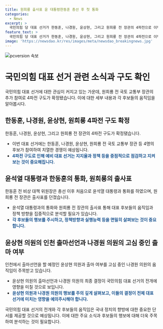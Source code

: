 ```yaml
---
title: 원희룡 출사표 윤 대통령한동훈 총선 후 첫 통화
categories:
  - News
excerpt: >
  국민의힘 당 대표 선거가 한동훈, 나경원, 윤상현, 그리고 원희룡 전 장관의 4파전으로 이뤄지며 확정됐다. 원 전 장관은 당권을 놓고 경쟁하며 출마선언했고, 한동훈은 윤석열 대통령과의 통화를 공개했다. 윤상현 의원은 전당대회를 통해 정치일정을 이용하는 것을 경계하며 출마를 선언했다. 한편, 나경원 의원은 출마 여부를 최종 고심 중이고, 김재섭 의원은 불출마를 선언했다. (출처: KBS 뉴스)
feature_text: >
  국민의힘 당 대표 선거가 한동훈, 나경원, 윤상현, 그리고 원희룡 전 장관의 4파전으로 이뤄지며 확정됐다. 원 전 장관은 당권을 놓고 경쟁하며 출마선언했고, 한동훈은 윤석열 대통령과의 통화를 공개했다. 윤상현 의원은 전당대회를 통해 정치일정을 이용하는 것을 경계하며 출마를 선언했다. 한편, 나경원 의원은 출마 여부를 최종 고심 중이고, 김재섭 의원은 불출마를 선언했다. (출처: KBS 뉴스)
image: 'https://newsdao.kr/res/images/meta/newsdao_breakingnews.jpg'
---
```


<p><img src="https://newsdao.kr/res/images/meta/newsdao_breakingnews.jpg" alt="pcversion 속보" /></p>

<h1>국민의힘 대표 선거 관련 소식과 구도 확인</h1>

<p data-ke-size="size16">국민의힘 대표 선거에 대한 관심이 커지고 있는 가운데, 원희룡 전 국토 교통부 장관의 추가 참여로 4파전 구도가 확정됐습니다. 이에 대한 세부 내용과 각 후보들의 움직임을 알아봅시다.</p>

<h2 data-ke-size="size24">한동훈, 나경원, 윤상현, 원희룡 4파전 구도 확정</h2>

<p data-ke-size="size16">한동훈, 나경원, 윤상현, 그리고 원희룡 전 장관의 4파전 구도가 확정됐습니다.</p>

<ul>
  <li>이번 대표 선거에는 한동훈, 나경원, 윤상현, 원희룡 전 국토 교통부 장관 등 4명의 후보가 참여하여 치열한 경쟁이 예상됩니다.</li>
  <li><b><span style="color: #1a5490;">4파전 구도로 인해 예비 대표 선거는 지지율과 정책 등을 중점적으로 점검하고 지켜보는 것이 중요해집니다.</span></b></li>
</ul>

<h2 data-ke-size="size24">윤석열 대통령과 한동훈의 통화, 원희룡의 출사표</h2>

<p data-ke-size="size16">한동훈 전 비상 대책 위원장은 총선 이후 처음으로 윤석열 대통령과 통화를 하였으며, 원희룡 전 장관은 출사표를 던졌습니다.</p>

<ul>
  <li>윤석열 대통령과의 통화와 원희룡 전 장관의 출사표 통해 대표 후보들의 움직임과 정책 방향을 집중적으로 분석할 필요가 있습니다.</li>
  <li><b><span style="color: #1a5490;">각 후보들의 행보를 주시하고, 정책방향과 실행능력 등을 면밀히 살펴보는 것이 중요합니다.</span></b></li>
</ul>

<h2 data-ke-size="size24">윤상현 의원의 인천 출마선언과 나경원 의원의 고심 중인 출마 여부</h2>

<p data-ke-size="size16">인천에서 출마선언을 할 예정인 윤상현 의원과 출마 여부를 고심 중인 나경원 의원의 움직임이 주목받고 있습니다.</p>

<ul>
  <li>윤상현 의원의 출마선언과 나경원 의원의 최종 결정이 국민의힘 대표 선거의 전개에 영향을 미칠 것으로 보입니다.</li>
  <li><b><span style="color: #1a5490;">윤상현 의원과 나경원 의원의 행보를 주의 깊게 살펴보고, 이들의 결정이 전체 대표 선거에 미치는 영향을 예의주시해야 합니다.</span></b></li>
</ul>

<p data-ke-size="size16">국민의힘 대표 선거의 전개와 각 후보들의 움직임은 국내 정치의 향방에 대한 중요한 단서를 제공할 것으로 예상됩니다. 이에 대한 주요 소식과 후보들의 행보에 대해 더욱 주목하여 분석하는 것이 필요합니다.</p>

